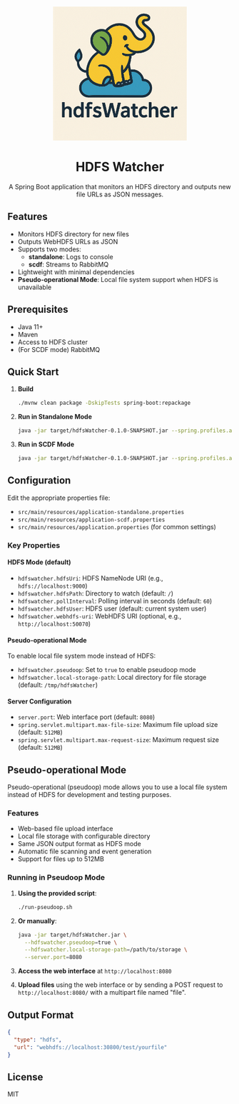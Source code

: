 <div align="center">
  <img src="images/hdfswatcher.png" alt="HDFS Watcher Logo" width="300">
  <h1>HDFS Watcher</h1>
  <p>A Spring Boot application that monitors an HDFS directory and outputs new file URLs as JSON messages.</p>
</div>

## Features

- Monitors HDFS directory for new files
- Outputs WebHDFS URLs as JSON
- Supports two modes:
  - **standalone**: Logs to console
  - **scdf**: Streams to RabbitMQ
- Lightweight with minimal dependencies
- **Pseudo-operational Mode**: Local file system support when HDFS is unavailable

## Prerequisites

- Java 11+
- Maven
- Access to HDFS cluster
- (For SCDF mode) RabbitMQ

## Quick Start

1. **Build**
   ```sh
   ./mvnw clean package -DskipTests spring-boot:repackage
   ```

2. **Run in Standalone Mode**
   ```sh
   java -jar target/hdfsWatcher-0.1.0-SNAPSHOT.jar --spring.profiles.active=standalone
   ```

3. **Run in SCDF Mode**
   ```sh
   java -jar target/hdfsWatcher-0.1.0-SNAPSHOT.jar --spring.profiles.active=scdf
   ```

## Configuration

Edit the appropriate properties file:
- `src/main/resources/application-standalone.properties`
- `src/main/resources/application-scdf.properties`
- `src/main/resources/application.properties` (for common settings)

### Key Properties

#### HDFS Mode (default)
- `hdfswatcher.hdfsUri`: HDFS NameNode URI (e.g., `hdfs://localhost:9000`)
- `hdfswatcher.hdfsPath`: Directory to watch (default: `/`)
- `hdfswatcher.pollInterval`: Polling interval in seconds (default: `60`)
- `hdfswatcher.hdfsUser`: HDFS user (default: current system user)
- `hdfswatcher.webhdfs-uri`: WebHDFS URI (optional, e.g., `http://localhost:50070`)

#### Pseudo-operational Mode
To enable local file system mode instead of HDFS:
- `hdfswatcher.pseudoop`: Set to `true` to enable pseudoop mode
- `hdfswatcher.local-storage-path`: Local directory for file storage (default: `/tmp/hdfsWatcher`)

#### Server Configuration
- `server.port`: Web interface port (default: `8080`)
- `spring.servlet.multipart.max-file-size`: Maximum file upload size (default: `512MB`)
- `spring.servlet.multipart.max-request-size`: Maximum request size (default: `512MB`)

## Pseudo-operational Mode

Pseudo-operational (pseudoop) mode allows you to use a local file system instead of HDFS for development and testing purposes.

### Features

- Web-based file upload interface
- Local file storage with configurable directory
- Same JSON output format as HDFS mode
- Automatic file scanning and event generation
- Support for files up to 512MB

### Running in Pseudoop Mode

1. **Using the provided script**:
   ```bash
   ./run-pseudoop.sh
   ```

2. **Or manually**:
   ```bash
   java -jar target/hdfsWatcher.jar \
     --hdfswatcher.pseudoop=true \
     --hdfswatcher.local-storage-path=/path/to/storage \
     --server.port=8080
   ```

3. **Access the web interface** at `http://localhost:8080`

4. **Upload files** using the web interface or by sending a POST request to `http://localhost:8080/` with a multipart file named "file".

## Output Format

```json
{
  "type": "hdfs",
  "url": "webhdfs://localhost:30800/test/yourfile"
}
```

## License

MIT
